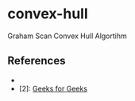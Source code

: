 # convex-hull
Graham Scan Convex Hull Algortihm

## References

- [1]: [Wiki](https://en.wikipedia.org/wiki/Graham_scan)
- [2]: [Geeks for Geeks](https://www.geeksforgeeks.org/convex-hull-set-2-graham-scan/)